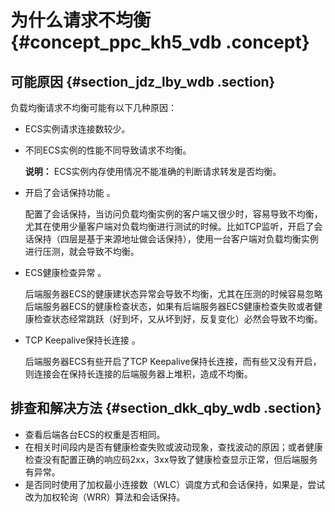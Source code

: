 # 为什么请求不均衡 {#concept_ppc_kh5_vdb .concept}

## 可能原因 {#section_jdz_lby_wdb .section}

负载均衡请求不均衡可能有以下几种原因：

-   ECS实例请求连接数较少。
-   不同ECS实例的性能不同导致请求不均衡。

    **说明：** ECS实例内存使用情况不能准确的判断请求转发是否均衡。

-   开启了会话保持功能 。

    配置了会话保持，当访问负载均衡实例的客户端又很少时，容易导致不均衡，尤其在使用少量客户端对负载均衡进行测试的时候。比如TCP监听，开启了会话保持（四层是基于来源地址做会话保持），使用一台客户端对负载均衡实例进行压测，就会导致不均衡。

-   ECS健康检查异常 。

    后端服务器ECS的健康建状态异常会导致不均衡，尤其在压测的时候容易忽略后端服务器ECS的健康检查状态，如果有后端服务器ECS健康检查失败或者健康检查状态经常跳跃（好到坏，又从坏到好，反复变化）必然会导致不均衡。

-   TCP Keepalive保持长连接 。

    后端服务器ECS有些开启了TCP Keepalive保持长连接，而有些又没有开启，则连接会在保持长连接的后端服务器上堆积，造成不均衡。


## 排查和解决方法 {#section_dkk_qby_wdb .section}

-   查看后端各台ECS的权重是否相同。
-   在相关时间段内是否有健康检查失败或波动现象，查找波动的原因；或者健康检查没有配置正确的响应码2xx，3xx导致了健康检查显示正常，但后端服务有异常。
-   是否同时使用了加权最小连接数（WLC）调度方式和会话保持，如果是，尝试改为加权轮询（WRR）算法和会话保持。


